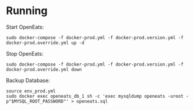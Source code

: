 # Running

Start OpenEats:
```
sudo docker-compose -f docker-prod.yml -f docker-prod.version.yml -f docker-prod.override.yml up -d
```

Stop OpenEats:
```
sudo docker-compose -f docker-prod.yml -f docker-prod.version.yml -f docker-prod.override.yml down
```

Backup Database:
```
source env_prod.yml
sudo docker exec openeats_db_1 sh -c 'exec mysqldump openeats -uroot -p"$MYSQL_ROOT_PASSWORD"' > openeats.sql
```
